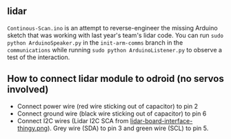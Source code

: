 ## lidar
`Continous-Scan.ino` is an attempt to reverse-engineer the missing Arduino sketch that was working with last year's team's lidar code.
You can run `sudo python ArduinoSpeaker.py` in the `init-arm-comms` branch in the `communications` 
while running `sudo python ArduinoListener.py` to observe a test of the interaction.

## How to connect lidar module to odroid (no servos involved)

- Connect power wire (red wire sticking out of capacitor) to pin 2
- Connect ground wire (black wire sticking out of capacitor) to pin 6
- Connect I2C wires (Lidar I2C SCA from [lidar-board-interface-thingy.png](https://github.com/space-concordia-robotics/robotics-prototype/blob/34efe5dc4cd1a26d1a3c19e78ccac35cd4398f59/lidar/images/lidar-board-interface-thingy.png)). Grey wire (SDA) to pin 3 and green wire (SCL) to pin 5.




